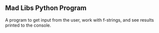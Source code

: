 ## Mad Libs Python Program
A program to get input from the user, work with f-strings, and see results printed to the console.